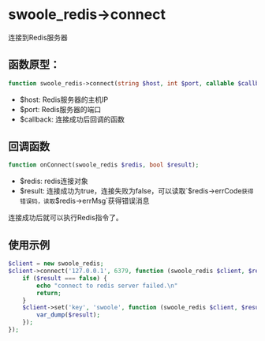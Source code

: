 # swoole_redis->connect

连接到Redis服务器

函数原型：
---
```php
function swoole_redis->connect(string $host, int $port, callable $callback);
```
* $host: Redis服务器的主机IP
* $port: Redis服务器的端口
* $callback: 连接成功后回调的函数

回调函数
----
```php
function onConnect(swoole_redis $redis, bool $result);
```

* $redis: redis连接对象
* $result: 连接成功为true，连接失败为false，可以读取`$redis->errCode`获得错误码，读取`$redis->errMsg`获得错误消息

连接成功后就可以执行Redis指令了。

使用示例
----
```php
$client = new swoole_redis;
$client->connect('127.0.0.1', 6379, function (swoole_redis $client, $result) {
	if ($result === false) {
		echo "connect to redis server failed.\n"
		return;
	}
    $client->set('key', 'swoole', function (swoole_redis $client, $result) {
        var_dump($result);
    });
});
```
